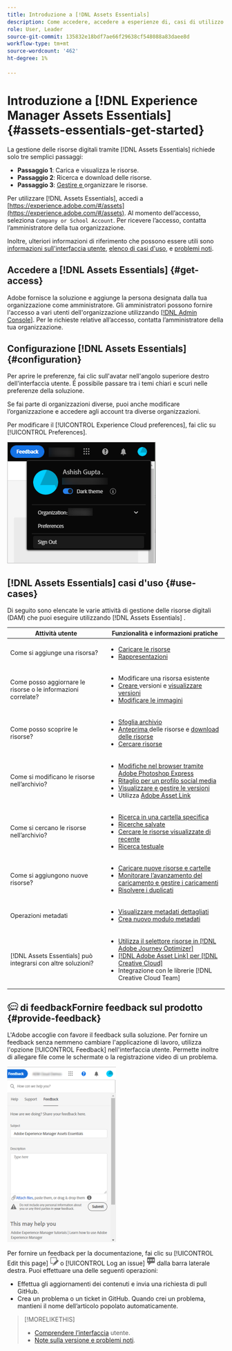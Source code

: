 ```yaml
---
title: Introduzione a [!DNL Assets Essentials]
description: Come accedere, accedere a esperienze di, casi di utilizzo supportati e problemi noti di [!DNL Assets Essentials].
role: User, Leader
source-git-commit: 135832e18bdf7ae66f29638cf548088a83daee8d
workflow-type: tm+mt
source-wordcount: '462'
ht-degree: 1%

---
```


# Introduzione a [!DNL Experience Manager Assets Essentials] {#assets-essentials-get-started}

<!-- TBD: Make links for these steps. -->

La gestione delle risorse digitali tramite [!DNL Assets Essentials] richiede solo tre semplici passaggi:

* **Passaggio 1**:  [](/help/add-delete.md) Carica e  [](/help/navigate-view.md) visualizza le risorse.
* **Passaggio 2**:  [](/help/search.md) Ricerca e  [](/help/manage-organize.md#download) download delle risorse.
* **Passaggio 3**:  [Gestire e ](/help/manage-organize.md) organizzare le risorse.

Per utilizzare [!DNL Assets Essentials], accedi a [https://experience.adobe.com/#/assets](https://experience.adobe.com/#/assets). Al momento dell’accesso, seleziona `Company or School Account`. Per ricevere l’accesso, contatta l’amministratore della tua organizzazione.

Inoltre, ulteriori informazioni di riferimento che possono essere utili sono [informazioni sull&#39;interfaccia utente](/help/navigate-view.md), [elenco di casi d&#39;uso](#use-cases), <!-- TBD: [supported file types](/help/supported-file-formats.md), --> e [problemi noti](/help/release-notes.md#known-issues).

## Accedere a [!DNL Assets Essentials] {#get-access}

Adobe fornisce la soluzione e aggiunge la persona designata dalla tua organizzazione come amministratore. Gli amministratori possono fornire l&#39;accesso a vari utenti dell&#39;organizzazione utilizzando [[!DNL Admin Console]](https://helpx.adobe.com/enterprise/admin-guide.html/enterprise/using/welcome.ug.html). Per le richieste relative all’accesso, contatta l’amministratore della tua organizzazione.

## Configurazione [!DNL Assets Essentials] {#configuration}

Per aprire le preferenze, fai clic sull&#39;avatar nell&#39;angolo superiore destro dell&#39;interfaccia utente. È possibile passare tra i temi chiari e scuri nelle preferenze della soluzione.

Se fai parte di organizzazioni diverse, puoi anche modificare l’organizzazione e accedere agli account tra diverse organizzazioni.

Per modificare il [!UICONTROL Experience Cloud preferences], fai clic su [!UICONTROL Preferences].

![Preferenza al tema scuro e chiaro](assets/theme-change.png)

<!-- TBD: What can admins configure? What more can users configure? Any doc that describes Exp Cloud preferences? 
Metadata forms is out of the scope of 6/17 GA. When the functionality is added, link to it from here. It is about configuring metadata UI. -->

<!-- TBD: This section contains beta-specific video that will be updated post-GA.

## Login experience {#login-experience}

When logging in, after providing the credentials, you can be prompted to select an account. In this case, select `Company or School Account` to proceed.

![Select an account to login](assets/do-not-localize/login-experience.gif)
-->

## [!DNL Assets Essentials] casi d&#39;uso {#use-cases}

Di seguito sono elencate le varie attività di gestione delle risorse digitali (DAM) che puoi eseguire utilizzando [!DNL Assets Essentials] .

| Attività utente | Funzionalità e informazioni pratiche |
|-----|------|
| Come si aggiunge una risorsa? | <ul> <li> [Caricare le risorse](/help/add-delete.md) </li> <li> [Rappresentazioni](/help/add-delete.md#renditions) </li> </ul> |
| Come posso aggiornare le risorse o le informazioni correlate? | <ul> <li>Modificare una risorsa esistente</li> <li>[Creare ](/help/manage-organize.md#create-versions) versioni e  [visualizzare versioni](/help/manage-organize.md#view-versions)</li> <li>[Modificare le immagini](/help/edit-images.md)</li> </ul> |
| Come posso scoprire le risorse? | <ul> <li>[Sfoglia archivio](/help/navigate-view.md#view-assets-and-details) </li> <li> [Anteprima ](/help/navigate-view.md#preview-assets) delle risorse e  [download delle risorse](/help/manage-organize.md#download) </li> <li>[Cercare risorse](/help/search.md)</li></ul> |
| Come si modificano le risorse nell’archivio? | <ul> <li>[Modifiche nel browser tramite Adobe Photoshop Express](/help/edit-images.md)</li> <li>[Ritaglio per un profilo social media](/help/edit-images.md#crop-straighten-images)</li> <li>[Visualizzare e gestire le versioni](/help/manage-organize.md#view-versions)</li> <li>Utilizza [Adobe Asset Link](/help/integration.md#integrations)</ul></ul> |
| Come si cercano le risorse nell’archivio? | <ul> <li>[Ricerca in una cartella specifica](/help/search.md#refine-search-results)</li> <li>[Ricerche salvate](/help/search.md#saved-search)</li> <li>[Cercare le risorse visualizzate di recente](/help/search.md)</li> <li>[Ricerca testuale](/help/search.md) |
| Come si aggiungono nuove risorse? | <ul> <li>[Caricare nuove risorse e cartelle](/help/add-delete.md#add-assets)</li> <li>[Monitorare l’avanzamento del caricamento e gestire i caricamenti](/help/add-delete.md#upload-progress)</li> <li>[Risolvere i duplicati](/help/add-delete.md#resolve-upload-fails)</li> </ul> |
| Operazioni metadati | <ul> <li>[Visualizzare metadati dettagliati](/help/metadata.md) </li> <li> [Crea nuovo modulo metadati](/help/metadata.md#metadata-forms) </li> </ul> |
| [!DNL Assets Essentials] può integrarsi con altre soluzioni? | <ul> <li>[Utilizza il selettore risorse in [!DNL Adobe Journey Optimizer]](/help/integration.md)</li> <li>[[!DNL Adobe Asset Link] per [!DNL Creative Cloud]](/help/integration.md)</li> <li>Integrazione con le librerie [!DNL Creative Cloud Team]</li> </ul> |

<!--TBD: Merge in above table when these use cases are documented/available.
| How do I delete assets? | <ul> <li>[Delete assets](/help/manage-organize.md)</li> <li>Recover deleted assets</li> <li>Permanently delete assets</li> </ul> |
| How do I share assets or find shared assets? | <ul> <li>Shared by me</li> <li>Shared with me</li> <li>Share for comments and review</li> <li>Unshare assets</li> </ul> |
| How do I collaborate with others and get my assets reviewed | <ul> <li>Share for review</li> <li>Provide comments. Resolve and filter comments</li> <li>Annotations on images</li> <li>Assign tasks to specific users and prioritize</li> </ul> |
-->

## ![icona ](assets/do-not-localize/feedback-icon.png) di feedbackFornire feedback sul prodotto {#provide-feedback}

L&#39;Adobe accoglie con favore il feedback sulla soluzione. Per fornire un feedback senza nemmeno cambiare l&#39;applicazione di lavoro, utilizza l&#39;opzione [!UICONTROL Feedback] nell&#39;interfaccia utente. Permette inoltre di allegare file come le schermate o la registrazione video di un problema.

![opzione di feedback nell’interfaccia](assets/feedback-panel.png)

Per fornire un feedback per la documentazione, fai clic su [!UICONTROL Edit this page] ![modifica la pagina](assets/do-not-localize/edit-page.png) o [!UICONTROL Log an issue] ![crea un problema GitHub](assets/do-not-localize/github-issue.png) dalla barra laterale destra. Puoi effettuare una delle seguenti operazioni:

* Effettua gli aggiornamenti dei contenuti e invia una richiesta di pull GitHub.
* Crea un problema o un ticket in GitHub. Quando crei un problema, mantieni il nome dell’articolo popolato automaticamente.

>[!MORELIKETHIS]
>
>* [Comprendere l’interfaccia](/help/navigate-view.md) utente.
>* [Note sulla versione e problemi noti](/help/release-notes.md).


<!-- TBD: 
>* [Supported file types](/help/supported-file-formats.md).
-->
